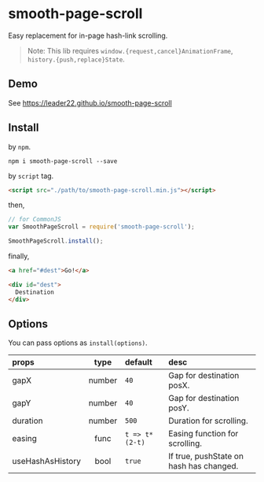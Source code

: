 # smooth-page-scroll

Easy replacement for in-page hash-link scrolling.

> Note:
> This lib requires `window.{request,cancel}AnimationFrame`, `history.{push,replace}State`.

## Demo

See https://leader22.github.io/smooth-page-scroll

## Install

by `npm`.

```
npm i smooth-page-scroll --save
```

by `script` tag.

```html
<script src="./path/to/smooth-page-scroll.min.js"></script>
```

then,

```js
// for CommonJS
var SmoothPageScroll = require('smooth-page-scroll');

SmoothPageScroll.install();
```

finally,

```html
<a href="#dest">Go!</a>

<div id="dest">
  Destination
</div>
```

## Options

You can pass options as `install(options)`.

props | type | default | desc
:---- | :--: | :------ | :---
gapX | number | `40` | Gap for destination posX.
gapY | number | `40` | Gap for destination posY.
duration | number | `500` | Duration for scrolling.
easing | func | `t => t*(2-t)` | Easing function for scrolling.
useHashAsHistory | bool | `true` | If true, pushState on hash has changed.
